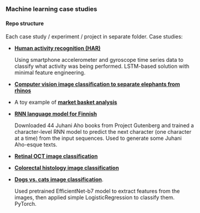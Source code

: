 ### Machine learning case studies

#### Repo structure

Each case study / experiment / project in separate folder. Case studies:

 - [**Human activity recognition (HAR)**](human_activity_recognition)
 
    Using smartphone accelerometer and gyroscope time series data to classify what activity was being performed. LSTM-based solution with minimal feature engineering.

 - [**Computer vision image classification to separate elephants from rhinos**](CV_classify_elephants_vs_rhinos)
 - A toy example of [**market basket analysis**](market_basket_analysis)
 - [**RNN language model for Finnish**](finnish_lang_model)

    Downloaded 44 Juhani Aho books from Project Gutenberg and trained a character-level RNN model to predict the next character (one character at a time) from the input sequences. Used to generate some Juhani Aho-esque texts.

 - [**Retinal OCT image classification**](CV_retinal_OCT_classification)
 - [**Colorectal histology image classification**](CV_colorectal_histology_classification)
 - [**Dogs vs. cats image classification**](CV_dogs_vs_cats_redux).

    Used pretrained EfficientNet-b7 model to extract features from the images, then applied simple LogisticRegression to classify them. PyTorch.

